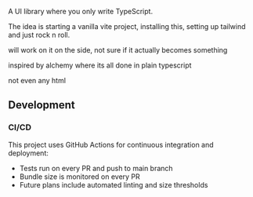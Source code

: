 A UI library where you only write TypeScript.

The idea is starting a vanilla vite project, installing this, setting up tailwind and just rock n roll.

will work on it on the side, not sure if it actually becomes something

inspired by alchemy where its all done in plain typescript

not even any html

## Development

### CI/CD

This project uses GitHub Actions for continuous integration and deployment:

- Tests run on every PR and push to main branch
- Bundle size is monitored on every PR
- Future plans include automated linting and size thresholds
